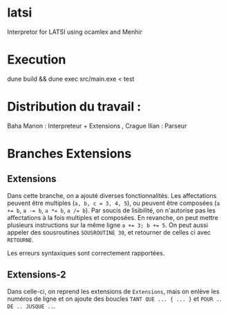 # latsi


Interpretor for LATSI using ocamlex and Menhir

# Execution 

dune build && dune exec src/main.exe < test


# Distribution du travail :
Baha Manon : Interpreteur + Extensions , Crague Ilian : Parseur


# Branches Extensions

## Extensions

Dans cette branche, on a ajouté diverses fonctionnalités. Les affectations peuvent être multiples (`a, b, c = 3, 4, 5`), ou peuvent être composées (`a += b`,  `a -= b`, `a *= b`, `a /= b`). Par soucis de lisibilité, on n'autorise pas les affectations à la fois multiples et composées. En revanche, on peut mettre plusieurs instructions sur la même ligne `a += 3; b += 5`. On peut aussi appeler des sousroutines `SOUSROUTINE 30`, et retourner de celles ci avec `RETOURNE`.

Les erreurs syntaxiques sont correctement rapportées.

## Extensions-2

Dans celle-ci, on reprend les extensions de `Extensions`, mais on enlève les numéros de ligne et on ajoute des boucles `TANT QUE ... { ... }` et `POUR .. DE .. JUSQUE ..`.

